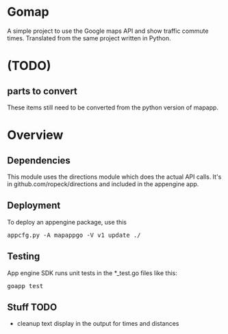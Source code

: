 # Gomap
  A simple project to use the Google maps API and show traffic commute times.
  Translated from the same project written in Python.

# (TODO)
## parts to convert
These items still need to be converted from the python version of mapapp.

# Overview

## Dependencies
  This module uses the directions module which does the actual API calls.
It's in github.com/ropeck/directions and included in the appengine app.

## Deployment

To deploy an appengine package, use this

<pre>
appcfg.py -A mapappgo -V v1 update ./
</pre>

## Testing
App engine SDK runs unit tests in the *_test.go files like this:
<pre>
goapp test
</pre>

## Stuff TODO

* cleanup text display in the output for times and distances

 


